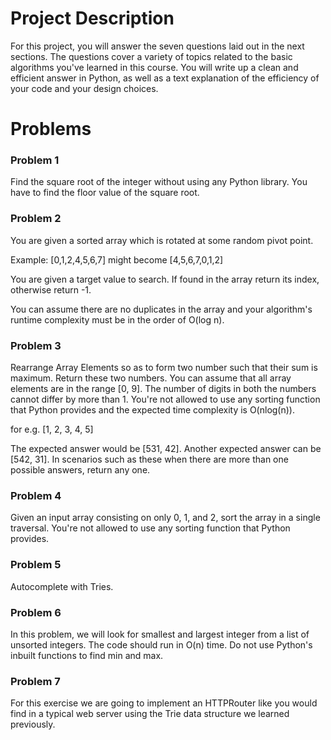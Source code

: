 # Project Description

For this project, you will answer the seven questions laid out in the next sections. The questions cover a 
variety of topics related to the basic algorithms you've learned in this course. You will write up a clean 
and efficient answer in Python, as well as a text explanation of the efficiency of your code and your design
choices.

# Problems

### Problem 1
Find the square root of the integer without using any Python library. You have to find the floor value of
the square root.

### Problem 2
You are given a sorted array which is rotated at some random pivot point.

Example: [0,1,2,4,5,6,7] might become [4,5,6,7,0,1,2]

You are given a target value to search. If found in the array return its index, otherwise return -1.

You can assume there are no duplicates in the array and your algorithm's runtime complexity must be in the
order of O(log n).

### Problem 3
Rearrange Array Elements so as to form two number such that their sum is maximum. Return these two numbers. 
You can assume that all array elements are in the range [0, 9]. The number of digits in both the numbers 
cannot differ by more than 1. You're not allowed to use any sorting function that Python provides and the
expected time complexity is O(nlog(n)).

for e.g. [1, 2, 3, 4, 5]

The expected answer would be [531, 42]. Another expected answer can be [542, 31]. In scenarios such as these
when there are more than one possible answers, return any one.

### Problem 4
Given an input array consisting on only 0, 1, and 2, sort the array in a single traversal. You're not allowed 
to use any sorting function that Python provides.

### Problem 5
Autocomplete with Tries.

### Problem 6
In this problem, we will look for smallest and largest integer from a list of unsorted integers. The code 
should run in O(n) time. Do not use Python's inbuilt functions to find min and max.

### Problem 7
For this exercise we are going to implement an HTTPRouter like you would find in a typical web server using
the Trie data structure we learned previously.
